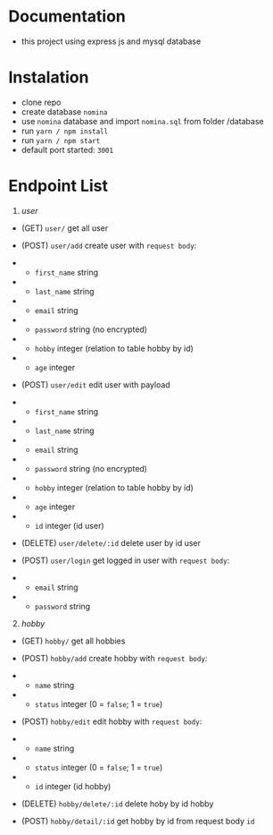 # Documentation

- this project using express js and mysql database

# Instalation

- clone repo
- create database `nomina`
- use `nomina` database and import `nomina.sql` from folder /database
- run `yarn / npm install`
- run `yarn / npm start`
- default port started: `3001`

# Endpoint List

1. *user*

- (GET) `user/` get all user

- (POST) `user/add` create user with `request body`:
- - `first_name` string
- - `last_name` string
- - `email` string
- - `password` string (no encrypted)
- - `hobby` integer (relation to table hobby by id)
- - `age` integer

- (POST) `user/edit` edit user with payload
- - `first_name` string
- - `last_name` string
- - `email` string
- - `password` string (no encrypted)
- - `hobby` integer (relation to table hobby by id)
- - `age` integer
- - `id` integer (id user)

- (DELETE) `user/delete/:id` delete user by id user

- (POST) `user/login` get logged in user with `request body`:
- - `email` string
- - `password` string

2. *hobby*

- (GET) `hobby/` get all hobbies

- (POST) `hobby/add` create hobby with `request body`:
- - `name` string
- - `status` integer (0 = `false`; 1 = `true`)

- (POST) `hobby/edit` edit hobby with `request body`:
- - `name` string
- - `status` integer (0 = `false`; 1 = `true`)
- - `id` integer (id hobby)

- (DELETE) `hobby/delete/:id` delete hoby by id hobby

- (POST) `hobby/detail/:id` get hobby by id from request body `id`